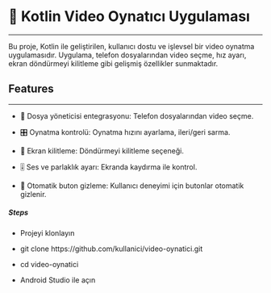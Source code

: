 <h1>🎥 Kotlin Video Oynatıcı Uygulaması</h1>
<hr><p>Bu proje, Kotlin ile geliştirilen, kullanıcı dostu ve işlevsel bir video oynatma uygulamasıdır. Uygulama, telefon dosyalarından video seçme, hız ayarı, ekran döndürmeyi kilitleme gibi gelişmiş özellikler sunmaktadır.</p><h2>Features</h2>
<hr><ul>
<li>📂 Dosya yöneticisi entegrasyonu: Telefon dosyalarından video seçme.</li>
</ul><ul>
<li>🎛️ Oynatma kontrolü: Oynatma hızını ayarlama, ileri/geri sarma.</li>
</ul><ul>
<li>🔄 Ekran kilitleme: Döndürmeyi kilitleme seçeneği.</li>
</ul><ul>
<li>🎚️ Ses ve parlaklık ayarı: Ekranda kaydırma ile kontrol.</li>
</ul><ul>
<li>🔄 Otomatik buton gizleme: Kullanıcı deneyimi için butonlar otomatik gizlenir.</li>
</ul><h5>Steps</h5><ul>
<li>Projeyi klonlayın</li>
</ul><ul>
<li>git clone https://github.com/kullanici/video-oynatici.git</li>
</ul><ul>
<li>cd video-oynatici</li>
</ul><ul>
<li>Android Studio ile açın</li>
</ul>
